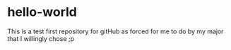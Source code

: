 # hello-world
This is a test first repository for gitHub as forced for me to do by my major that I willingly chose ;p
